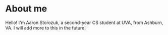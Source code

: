 # About me

Hello! I'm Aaron Storozuk, a second-year CS student at UVA, from Ashburn, VA. 
I will add more to this in the future!
